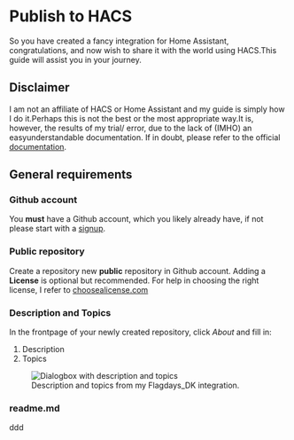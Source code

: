# Publish to HACS
So you have created a fancy integration for Home Assistant, congratulations, and now wish to share it with the world using HACS.This guide will assist you in your journey.

## Disclaimer
I am not an affiliate of HACS or Home Assistant and my guide is simply how I do it.Perhaps this is not the best or the most appropriate way.It is, however, the results of my trial/ error, due to the lack of (IMHO) an easyunderstandable documentation. If in doubt, please refer to the official [documentation](https://hacs.xyz/docs/publish/start).

## General requirements

### Github account
You **must** have a Github account, which you likely already have, if not please start with a [signup](https://github.com/signup?ref_cta=Sign+up&ref_loc=header+logged+out&ref_page=%2F&source=header-home).

### Public repository
Create a repository new **public** repository in Github account.
Adding a **License** is optional but recommended. For help in choosing the right license, I refer to [choosealicense.com](https://choosealicense.com/)

### Description and Topics
In the frontpage of your newly created repository, click *About* and fill in:
1. Description
2. Topics
<figure>
    <img src="https://user-images.githubusercontent.com/54498188/175000987-0c68fe88-ef07-45a1-9c26-bf1cfbd0188e.png"
         alt="Dialogbox with description and topics">
    <figcaption>Description and topics from my Flagdays_DK integration.</figcaption>
</figure>

### readme.md
ddd
